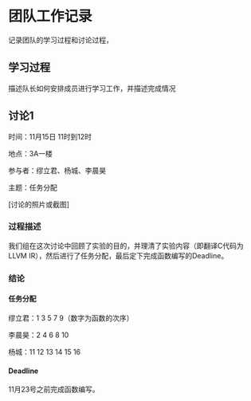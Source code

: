 # 团队工作记录

记录团队的学习过程和讨论过程，

## 学习过程

描述队长如何安排成员进行学习工作，并描述完成情况

## 讨论1

时间：11月15日 11时到12时

地点：3A一楼

参与者：缪立君、杨城、李晨昊

主题：任务分配

[讨论的照片或截图]

### 过程描述

我们组在这次讨论中回顾了实验的目的，并理清了实验内容（即翻译C代码为LLVM IR），然后进行了任务分配，最后定下完成函数编写的Deadline。


### 结论

#### 任务分配

缪立君：1 3 5 7 9（数字为函数的次序）

李晨昊：2 4 6 8 10

杨城：11 12 13 14 15 16

#### Deadline

11月23号之前完成函数编写。